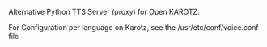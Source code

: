 Alternative Python TTS Server (proxy) for Open KAROTZ.

For Configuration per language on Karotz, see the /usr/etc/conf/voice.conf file
